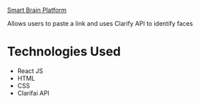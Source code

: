 [Smart Brain Platform](https://smart-brain-platform.herokuapp.com/)

  Allows users to paste a link and uses Clarify API to identify faces
  
  # Technologies Used

  - React JS
  - HTML
  - CSS
  - Clarifai API